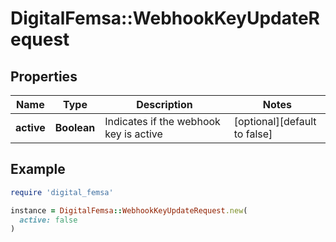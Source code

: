 # DigitalFemsa::WebhookKeyUpdateRequest

## Properties

| Name | Type | Description | Notes |
| ---- | ---- | ----------- | ----- |
| **active** | **Boolean** | Indicates if the webhook key is active | [optional][default to false] |

## Example

```ruby
require 'digital_femsa'

instance = DigitalFemsa::WebhookKeyUpdateRequest.new(
  active: false
)
```

